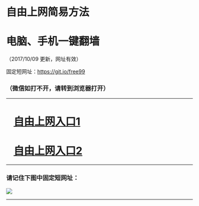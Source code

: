﻿# 自由上网简易方法

# 电脑、手机一键翻墙

（2017/10/09 更新，网址有效）

固定短网址：https://git.io/free99

### （微信如打不开，请转到浏览器打开）


***





# &nbsp;&nbsp; <a href="http://ft946122782.fwq-tz-1001.info/fwqtz01.html?t=100900115039 " target="_blank">自由上网入口1</a>
# &nbsp;&nbsp; <a href="http://ft2646432052.fwq-tz-1002.info/fwqtz02.html?t=10090016925 " target="_blank">自由上网入口2</a>
***

### 请记住下图中固定短网址：

<img src="https://s3-us-west-2.amazonaws.com/fwq-1001/yjfq-20170905okok.png" /> 


***

